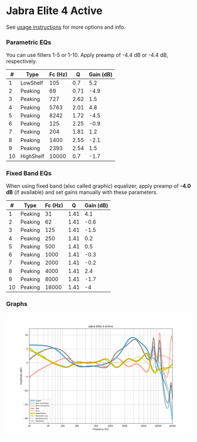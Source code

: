 # Jabra Elite 4 Active
See [usage instructions](https://github.com/jaakkopasanen/AutoEq#usage) for more options and info.

### Parametric EQs
You can use filters 1-5 or 1-10. Apply preamp of -4.4 dB or -4.4 dB, respectively.

|   # | Type      |   Fc (Hz) |    Q |   Gain (dB) |
|-----|-----------|-----------|------|-------------|
|   1 | LowShelf  |       105 | 0.7  |         5.2 |
|   2 | Peaking   |        69 | 0.71 |        -4.9 |
|   3 | Peaking   |       727 | 2.62 |         1.5 |
|   4 | Peaking   |      5763 | 2.01 |         4.8 |
|   5 | Peaking   |      8242 | 1.72 |        -4.5 |
|   6 | Peaking   |       125 | 2.25 |        -0.9 |
|   7 | Peaking   |       204 | 1.81 |         1.2 |
|   8 | Peaking   |      1400 | 2.55 |        -2.1 |
|   9 | Peaking   |      2393 | 2.54 |         1.5 |
|  10 | HighShelf |     10000 | 0.7  |        -1.7 |

### Fixed Band EQs
When using fixed band (also called graphic) equalizer, apply preamp of **-4.0 dB** (if available) and set gains manually with these parameters.

|   # | Type    |   Fc (Hz) |    Q |   Gain (dB) |
|-----|---------|-----------|------|-------------|
|   1 | Peaking |        31 | 1.41 |         4.1 |
|   2 | Peaking |        62 | 1.41 |        -0.6 |
|   3 | Peaking |       125 | 1.41 |        -1.5 |
|   4 | Peaking |       250 | 1.41 |         0.2 |
|   5 | Peaking |       500 | 1.41 |         0.5 |
|   6 | Peaking |      1000 | 1.41 |        -0.3 |
|   7 | Peaking |      2000 | 1.41 |        -0.2 |
|   8 | Peaking |      4000 | 1.41 |         2.4 |
|   9 | Peaking |      8000 | 1.41 |        -1.7 |
|  10 | Peaking |     16000 | 1.41 |        -4   |

### Graphs
![](./Jabra%20Elite%204%20Active.png)
